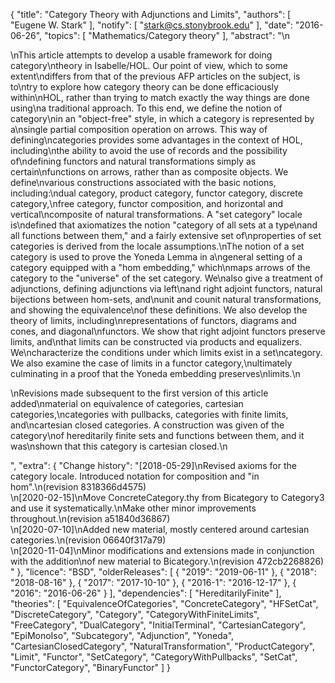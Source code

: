 {
    "title": "Category Theory with Adjunctions and Limits",
    "authors": [
        "Eugene W. Stark"
    ],
    "notify": [
        "stark@cs.stonybrook.edu"
    ],
    "date": "2016-06-26",
    "topics": [
        "Mathematics/Category theory"
    ],
    "abstract": "\n<p>\nThis article attempts to develop a usable framework for doing category\ntheory in Isabelle/HOL.  Our point of view, which to some extent\ndiffers from that of the previous AFP articles on the subject, is to\ntry to explore how category theory can be done efficaciously within\nHOL, rather than trying to match exactly the way things are done using\na traditional approach.  To this end, we define the notion of category\nin an \"object-free\" style, in which a category is represented by a\nsingle partial composition operation on arrows.  This way of defining\ncategories provides some advantages in the context of HOL, including\nthe ability to avoid the use of records and the possibility of\ndefining functors and natural transformations simply as certain\nfunctions on arrows, rather than as composite objects.  We define\nvarious constructions associated with the basic notions, including:\ndual category, product category, functor category, discrete category,\nfree category, functor composition, and horizontal and vertical\ncomposite of natural transformations.  A \"set category\" locale is\ndefined that axiomatizes the notion \"category of all sets at a type\nand all functions between them,\" and a fairly extensive set of\nproperties of set categories is derived from the locale assumptions.\nThe notion of a set category is used to prove the Yoneda Lemma in a\ngeneral setting of a category equipped with a \"hom embedding,\" which\nmaps arrows of the category to the \"universe\" of the set category.  We\nalso give a treatment of adjunctions, defining adjunctions via left\nand right adjoint functors, natural bijections between hom-sets, and\nunit and counit natural transformations, and showing the equivalence\nof these definitions.  We also develop the theory of limits, including\nrepresentations of functors, diagrams and cones, and diagonal\nfunctors.  We show that right adjoint functors preserve limits, and\nthat limits can be constructed via products and equalizers.  We\ncharacterize the conditions under which limits exist in a set\ncategory. We also examine the case of limits in a functor category,\nultimately culminating in a proof that the Yoneda embedding preserves\nlimits.\n</p><p>\nRevisions made subsequent to the first version of this article added\nmaterial on equivalence of categories, cartesian categories,\ncategories with pullbacks, categories with finite limits, and\ncartesian closed categories.  A construction was given of the category\nof hereditarily finite sets and functions between them, and it was\nshown that this category is cartesian closed.\n</p>",
    "extra": {
        "Change history": "[2018-05-29]\nRevised axioms for the category locale.  Introduced notation for composition and \"in hom\".\n(revision 8318366d4575)<br>\n[2020-02-15]\nMove ConcreteCategory.thy from Bicategory to Category3 and use it systematically.\nMake other minor improvements throughout.\n(revision a51840d36867)<br>\n[2020-07-10]\nAdded new material, mostly centered around cartesian categories.\n(revision 06640f317a79)<br>\n[2020-11-04]\nMinor modifications and extensions made in conjunction with the addition\nof new material to Bicategory.\n(revision 472cb2268826)<br>"
    },
    "licence": "BSD",
    "olderReleases": [
        {
            "2019": "2019-06-11"
        },
        {
            "2018": "2018-08-16"
        },
        {
            "2017": "2017-10-10"
        },
        {
            "2016-1": "2016-12-17"
        },
        {
            "2016": "2016-06-26"
        }
    ],
    "dependencies": [
        "HereditarilyFinite"
    ],
    "theories": [
        "EquivalenceOfCategories",
        "ConcreteCategory",
        "HFSetCat",
        "DiscreteCategory",
        "Category",
        "CategoryWithFiniteLimits",
        "FreeCategory",
        "DualCategory",
        "InitialTerminal",
        "CartesianCategory",
        "EpiMonoIso",
        "Subcategory",
        "Adjunction",
        "Yoneda",
        "CartesianClosedCategory",
        "NaturalTransformation",
        "ProductCategory",
        "Limit",
        "Functor",
        "SetCategory",
        "CategoryWithPullbacks",
        "SetCat",
        "FunctorCategory",
        "BinaryFunctor"
    ]
}